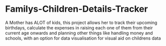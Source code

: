 # Familys-Children-Details-Tracker
A Mother has ALOT of kids, this project allows her to track their upcoming birthdays, calculate the expenses in raising each one of them from their current age onwards and planning other things like handling money and schools, with an option for data visualisation for visual aid on childrens data
